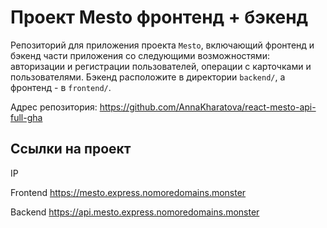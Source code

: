 # Проект Mesto фронтенд + бэкенд
Репозиторий для приложения проекта `Mesto`, включающий фронтенд и бэкенд части приложения со следующими возможностями: авторизации и регистрации пользователей, операции с карточками и пользователями. Бэкенд расположите в директории `backend/`, а фронтенд - в `frontend/`. 
  
Адрес репозитория: https://github.com/AnnaKharatova/react-mesto-api-full-gha

## Ссылки на проект

IP

Frontend https://mesto.express.nomoredomains.monster

Backend https://api.mesto.express.nomoredomains.monster
